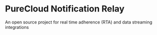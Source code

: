 # PureCloud Notification Relay
An open source project for real time adherence (RTA) and data streaming integrations

